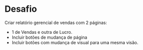 # Desafio
Criar relatório gerencial de vendas com 2 páginas:
- 1 de Vendas e outra de Lucro.
- Incluir botões de mudança de página
- Incluir botões com mudança de visual para uma mesma visão.
